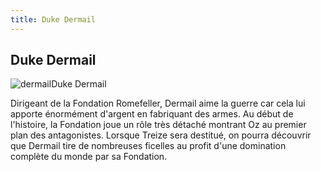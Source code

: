 ```yaml
---
title: Duke Dermail
---
```


Duke Dermail
------------

![dermail](/images/stories/saga/gundamwing/persos/dermail.jpg)Duke Dermail


Dirigeant de la Fondation Romefeller, Dermail aime la guerre car cela lui apporte énormément d'argent en fabriquant des armes. Au début de l'histoire, la Fondation joue un rôle très détaché montrant Oz au premier plan des antagonistes. Lorsque Treize sera destitué, on pourra découvrir que Dermail tire de nombreuses ficelles au profit d'une domination complète du monde par sa Fondation.

